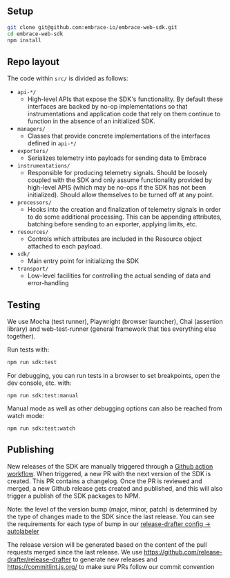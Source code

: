 ## Setup

```sh
git clone git@github.com:embrace-io/embrace-web-sdk.git
cd embrace-web-sdk
npm install
```

## Repo layout

The code within `src/` is divided as follows:

* `api-*/`
    * High-level APIs that expose the SDK's functionality. By default these interfaces are backed by no-op
      implementations
      so that instrumentations and application code that rely on them continue to function in the absence of an
      initialized SDK.
* `managers/`
    * Classes that provide concrete implementations of the interfaces defined in `api-*/`
* `exporters/`
    * Serializes telemetry into payloads for sending data to Embrace
* `instrumentations/`
    * Responsible for producing telemetry signals. Should be loosely coupled with the SDK and only assume functionality
      provided by high-level APIS (which may be no-ops if the SDK has not been initialized). Should allow themselves to
      be
      turned off at any point.
* `processors/`
    * Hooks into the creation and finalization of telemetry signals in order to do some additional processing. This can
      be
      appending attributes, batching before sending to an exporter, applying limits, etc.
* `resources/`
    * Controls which attributes are included in the Resource object attached to each payload.
* `sdk/`
    * Main entry point for initializing the SDK
* `transport/`
    * Low-level facilities for controlling the actual sending of data and error-handling

## Testing

We use Mocha (test runner), Playwright (browser launcher), Chai (assertion library) and web-test-runner (general
framework that ties everything else together).

Run tests with:

```sh
npm run sdk:test
```

For debugging, you can run tests in a browser to set breakpoints, open the dev console, etc. with:

```
npm run sdk:test:manual
```

Manual mode as well as other debugging options can also be reached from watch mode:

```
npm run sdk:test:watch
```

## Publishing

New releases of the SDK are manually triggered through a [Github action workflow](.github/workflows/release.yaml).
When triggered, a new PR with the next version of the SDK is created. This PR contains a changelog.
Once the PR is reviewed and merged, a new Github release gets created and published, and this will also
trigger a publish of the SDK packages to NPM.

Note: the level of the version bump (major, minor, patch) is determined by the type of changes made to the SDK since the
last release. You can see the requirements for each type of bump in
our [release-drafter config -> autolabeler](./.github/release-drafter.yml)

The release version will be generated based on the content of the pull requests merged since the last release. We
use https://github.com/release-drafter/release-drafter to generate new releases and https://commitlint.js.org/ to make
sure PRs follow our commit convention